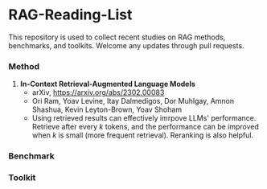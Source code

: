 # RAG-Reading-List

This repository is used to collect recent studies on RAG methods, benchmarks, and toolkits. Welcome any updates through pull requests.

### Method

1. **In-Context Retrieval-Augmented Language Models**
   - arXiv, https://arxiv.org/abs/2302.00083
   - Ori Ram, Yoav Levine, Itay Dalmedigos, Dor Muhlgay, Amnon Shashua, Kevin Leyton-Brown, Yoav Shoham
   - Using retrieved results can effectively imrpove LLMs' performance. Retrieve after every $k$ tokens, and the performance can be improved when $k$ is small (more frequent retrieval). Reranking is also helpful.

### Benchmark

### Toolkit

